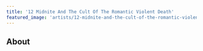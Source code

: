 ```yaml
---
title: '12 Midnite And The Cult Of The Romantic Violent Death'
featured_image: 'artists/12-midnite-and-the-cult-of-the-romantic-violent-death.jpg'
---
```


## About


